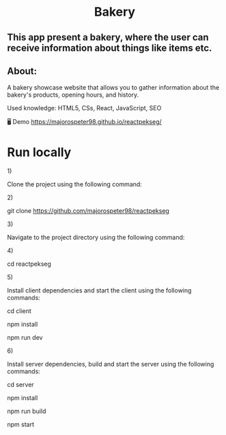 <h1 style="text-align:center">Bakery</h1>
<h2>This app present a bakery, where the user can receive information about things like items etc. </h2>

<h2>About: </h2>
<p>A bakery showcase website that allows you to gather information about the bakery's products, opening hours, and history. </p>
<p>Used knowledge: HTML5, CSs, React, JavaScript, SEO </p>

🖥️ Demo
<a href="https://majorospeter98.github.io/reactpekseg/">https://majorospeter98.github.io/reactpekseg/<a>

<h1>Run locally </h1>
1)<p> Clone the project using the following command:</p>

2)<p>git clone https://github.com/majorospeter98/reactpekseg</p>
3)<p>Navigate to the project directory using the following command:</p>
4)<p>cd reactpekseg</p>
5) <p>Install client dependencies and start the client using the following commands:</p>

<p>cd client </p>
<p>npm install </p>
<p> npm run dev</p>
6) <p>Install server dependencies, build and start the server using the following commands: </p>

<p>cd server </p>
<p>npm install </p>
<p>npm run build </p>
<p>npm start </p>
